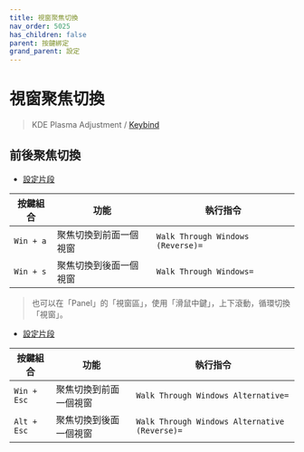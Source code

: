 ```yaml
---
title: 視窗聚焦切換
nav_order: 5025
has_children: false
parent: 按鍵綁定
grand_parent: 設定
---
```



# 視窗聚焦切換

> KDE Plasma Adjustment / [Keybind](https://github.com/samwhelp/fedora-kde-plasma-adjustment/tree/main/prototype/main/demo-config/keybind/demo-keybind-mode-dolphin)


## 前後聚焦切換

* [設定片段](https://github.com/samwhelp/fedora-kde-plasma-adjustment/blob/main/prototype/main/kde-config/locale/en_us/Breeze-Dark/asset/overlay/etc/skel/.config/kglobalshortcutsrc#L117-L118)


| 按鍵組合  | 功能                   | 執行指令               |
| ----------| ---------------------- | ---------------------- |
| `Win + a` | 聚焦切換到前面一個視窗 | `Walk Through Windows (Reverse)=` |
| `Win + s` | 聚焦切換到後面一個視窗 | `Walk Through Windows=` |


> 也可以在「Panel」的「視窗區」，使用「滑鼠中鍵」，上下滾動，循環切換「視窗」。


* [設定片段](https://github.com/samwhelp/fedora-kde-plasma-adjustment/blob/main/prototype/main/kde-config/locale/en_us/Breeze-Dark/asset/overlay/etc/skel/.config/kglobalshortcutsrc#L119-L120)


| 按鍵組合  | 功能                   | 執行指令               |
| ----------| ---------------------- | ---------------------- |
| `Win + Esc` | 聚焦切換到前面一個視窗 | `Walk Through Windows Alternative=` |
| `Alt + Esc` | 聚焦切換到後面一個視窗 | `Walk Through Windows Alternative (Reverse)=` |
